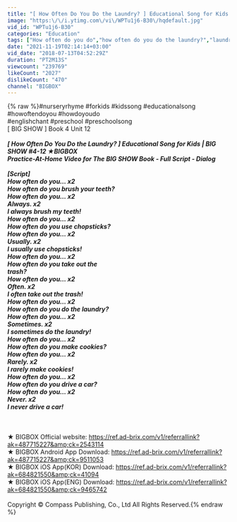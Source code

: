```yaml
---
title: "[ How Often Do You Do the Laundry? ] Educational Song for Kids | BIG SHOW #4-12 ★BIGBOX"
image: "https:\/\/i.ytimg.com\/vi\/WPTu1j6-B30\/hqdefault.jpg"
vid_id: "WPTu1j6-B30"
categories: "Education"
tags: ["How often do you do","how often do you do the laundry?","laundry"]
date: "2021-11-19T02:14:14+03:00"
vid_date: "2018-07-13T04:52:29Z"
duration: "PT2M13S"
viewcount: "239769"
likeCount: "2027"
dislikeCount: "470"
channel: "BIGBOX"
---
```

{% raw %}#nurseryrhyme #forkids #kidssong #educationalsong #howoftendoyou #howdoyoudo<br />#englishchant #preschool #preschoolsong<br />[ BIG SHOW ] Book 4 Unit 12<br />_______________________________________________<br />[ How Often Do You Do the Laundry? ] Educational Song for Kids | BIG SHOW #4-12 ★BIGBOX<br />Practice-At-Home Video for The BIG SHOW Book - Full Script - Dialog<br /><br />[Script]<br />How often do you… x2<br />How often do you brush your teeth?<br />How often do you… x2<br />Always. x2<br />I always brush my teeth!<br />How often do you… x2<br />How often do you use chopsticks?<br />How often do you… x2<br />Usually. x2<br />I usually use chopsticks!<br />How often do you… x2<br />How often do you take out the<br />trash?<br />How often do you… x2<br />Often. x2<br />I often take out the trash!<br />How often do you… x2<br />How often do you do the laundry?<br />How often do you… x2<br />Sometimes. x2<br />I sometimes do the laundry!<br />How often do you… x2<br />How often do you make cookies?<br />How often do you… x2<br />Rarely. x2<br />I rarely make cookies!<br />How often do you… x2<br />How often do you drive a car?<br />How often do you… x2<br />Never. x2<br />I never drive a car!<br /><br />_______________________________________________<br /><br />★ BIGBOX Official website: <a rel="nofollow" target="blank" href="https://ref.ad-brix.com/v1/referrallink?ak=487715227&amp;ck=2543114">https://ref.ad-brix.com/v1/referrallink?ak=487715227&amp;ck=2543114</a><br />★ BIGBOX Android App Download: <a rel="nofollow" target="blank" href="https://ref.ad-brix.com/v1/referrallink?ak=487715227&amp;ck=9511053">https://ref.ad-brix.com/v1/referrallink?ak=487715227&amp;ck=9511053</a><br />★ BIGBOX iOS App(KOR) Download: <a rel="nofollow" target="blank" href="https://ref.ad-brix.com/v1/referrallink?ak=684821550&amp;ck=41094">https://ref.ad-brix.com/v1/referrallink?ak=684821550&amp;ck=41094</a><br />★ BIGBOX iOS App(ENG) Download: <a rel="nofollow" target="blank" href="https://ref.ad-brix.com/v1/referrallink?ak=684821550&amp;ck=9465742">https://ref.ad-brix.com/v1/referrallink?ak=684821550&amp;ck=9465742</a><br /><br />Copyright © Compass Publishing, Co., Ltd All Rights Reserved.{% endraw %}
